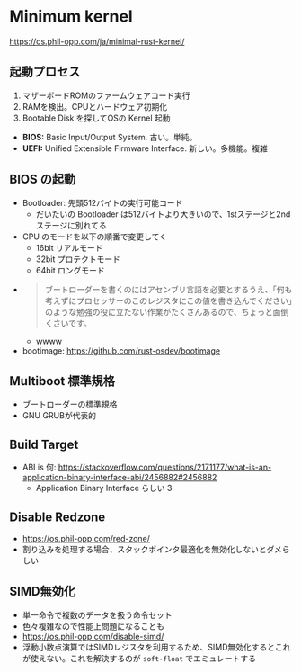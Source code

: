 # Minimum kernel

https://os.phil-opp.com/ja/minimal-rust-kernel/

## 起動プロセス

1. マザーボードROMのファームウェアコード実行
2. RAMを検出。CPUとハードウェア初期化
3. Bootable Disk を探してOSの Kernel 起動

- **BIOS:** Basic Input/Output System. 古い。単純。
- **UEFI:** Unified Extensible Firmware Interface. 新しい。多機能。複雑

## BIOS の起動

- Bootloader: 先頭512バイトの実行可能コード
    - だいたいの Bootloader は512バイトより大きいので、1stステージと2ndステージに別れてる
- CPU のモードを以下の順番で変更してく
    - 16bit リアルモード
    - 32bit プロテクトモード
    - 64bit ロングモード
 - > ブートローダーを書くのにはアセンブリ言語を必要とするうえ、「何も考えずにプロセッサーのこのレジスタにこの値を書き込んでください」のような勉強の役に立たない作業がたくさんあるので、ちょっと面倒くさいです。
    - wwww
- bootimage: https://github.com/rust-osdev/bootimage

## Multiboot 標準規格

- ブートローダーの標準規格
- GNU GRUBが代表的

## Build Target

- ABI is 何: https://stackoverflow.com/questions/2171177/what-is-an-application-binary-interface-abi/2456882#2456882
    - Application Binary Interface らしい
3
## Disable Redzone

- https://os.phil-opp.com/red-zone/
- 割り込みを処理する場合、スタックポインタ最適化を無効化しないとダメらしい

## SIMD無効化

- 単一命令で複数のデータを扱う命令セット
- 色々複雑なので性能上問題になることも
- https://os.phil-opp.com/disable-simd/
- 浮動小数点演算ではSIMDレジスタを利用するため、SIMD無効化するとこれが使えない。これを解決するのが `soft-float` でエミュレートする
